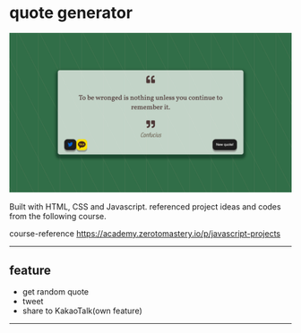 # quote generator 
[<img src="https://github.com/ehdgodgka/quote-generator/blob/master/quote-generator.png" width="600">](https://ehdgodgka.github.io/quote-generator/)

  Built with HTML, CSS and Javascript.
  referenced project ideas and codes from the following course. 

course-reference
https://academy.zerotomastery.io/p/javascript-projects

---
## feature
- get random quote 
- tweet 
- share to KakaoTalk(own feature) 
---
